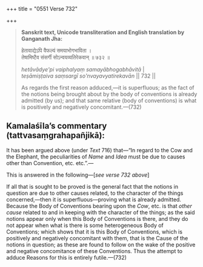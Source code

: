 +++
title = "0551 Verse 732"

+++
> **Sanskrit text, Unicode transliteration and English translation by Ganganath Jha:** 
>
> हेतावाद्येऽपि वैफल्यं समयाभोगभाविता ।  
> तेषामिष्टैव संसर्गी सोऽन्वयव्यतिरेकवान् ॥ ७३२ ॥ 
>
> *hetāvādye'pi vaiphalyaṃ samayābhogabhāvitā* \|  
> *teṣāmiṣṭaiva saṃsargī so'nvayavyatirekavān* \|\| 732 \|\| 
>
> As regards the first reason adduced,—it is superfluous; as the fact of the notions being brought about by the body of conventions is already admitted (by us); and that same relative (body of conventions) is what is positively and negatively concomitant.—(732)



## Kamalaśīla’s commentary (tattvasaṃgrahapañjikā):

It has been argued above (under *Text* 716) that—“In regard to the Cow and the Elephant, the peculiarities of *Name* and *Idea* must be due to causes other than Convention, etc. etc.”.—

This is answered in the following—[*see verse 732 above*]

If all that is sought to be proved is the general fact that the notions in question are due to other causes related, to the character of the things concerned,—then it is superfluous—proving what is already admitted. Because the Body of Conventions bearing upon the *Cow*, etc. is that *other cause* related to and in keeping with the character of the things; as the said notions appear only when this Body of Conventions is there, and they do not appear when what is there is some heterogeneous Body of Conventions; which shows that it is this Body of Conventions, which is positively and negatively concomitant with them, that is the Cause of the notions in question; as these are found to follow on the wake of the positive and negative concomitance of these Conventions. Thus the attempt to adduce Reasons for this is entirely futile.—(732)


